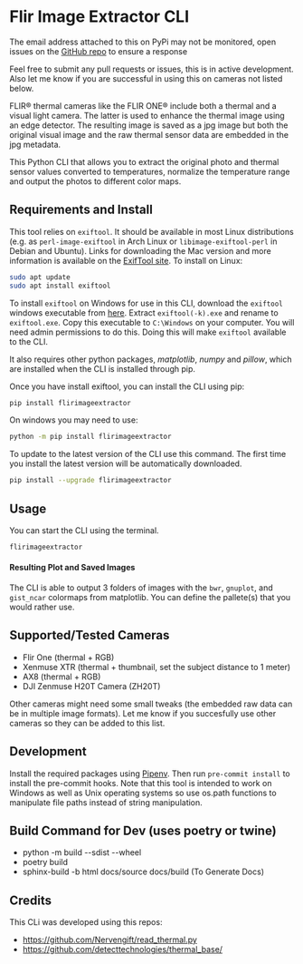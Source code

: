 # Flir Image Extractor CLI

The email address attached to this on PyPi may not be monitored, open issues on the [GitHub repo](https://github.com/nationaldronesau/FlirImageExtractor) to ensure a response

Feel free to submit any pull requests or issues, this is in active development. Also let me know if you are successful in using this on cameras not listed below.

FLIR® thermal cameras like the FLIR ONE® include both a thermal and a visual light camera.
The latter is used to enhance the thermal image using an edge detector. The resulting image is saved as a
jpg image but both the original visual image and the raw thermal sensor data are embedded in the jpg metadata.

This Python CLI that allows you to extract the original photo and thermal sensor values converted to temperatures, normalize the temperature range and output the photos to different color maps.

## Requirements and Install

This tool relies on `exiftool`. It should be available in most Linux distributions (e.g. as `perl-image-exiftool` in Arch Linux or `libimage-exiftool-perl` in Debian and Ubuntu). Links for downloading the Mac version and more information is available on the [ExifTool site](https://sno.phy.queensu.ca/~phil/exiftool/index.html).
To install on Linux:

```bash
sudo apt update
sudo apt install exiftool
```

To install `exiftool` on Windows for use in this CLI, download the `exiftool` windows executable from [here](https://exiftool.org/exiftool-11.93.zip). Extract `exiftool(-k).exe` and rename to `exiftool.exe`. Copy this executable to `C:\Windows` on your computer. You will need admin permissions to do this. Doing this will make `exiftool` available to the CLI.

It also requires other python packages, *matplotlib*, *numpy* and *pillow*, which are installed when the CLI is installed through pip.

Once you have install exiftool, you can install the CLI using pip:
```bash
pip install flirimageextractor
```
On windows you may need to use:
```bash
python -m pip install flirimageextractor
```

To update to the latest version of the CLI use this command. The first time you install the latest version will be automatically downloaded.
```bash
pip install --upgrade flirimageextractor
```

## Usage

You can start the CLI using the terminal.
```bash
flirimageextractor
````


#### Resulting Plot and Saved Images
The CLI is able to output 3 folders of images with the `bwr`, `gnuplot`, and `gist_ncar` colormaps from matplotlib. You can define the pallete(s) that you would rather use.

## Supported/Tested Cameras

- Flir One (thermal + RGB)
- Xenmuse XTR (thermal + thumbnail, set the subject distance to 1 meter)
- AX8 (thermal + RGB)
- DJI Zenmuse H20T Camera (ZH20T)

Other cameras might need some small tweaks (the embedded raw data can be in multiple image formats). Let me know if you succesfully use other cameras so they can be added to this list.

## Development
Install the required packages using [Pipenv](https://pipenv.kennethreitz.org/en/latest/). Then run `pre-commit install` to install the pre-commit hooks. Note that this tool is intended to work on Windows as well as Unix operating systems so use os.path functions to manipulate file paths instead of string manipulation.

## Build Command for Dev (uses poetry or twine)
- python -m build --sdist --wheel
- poetry build
- sphinx-build -b html docs/source docs/build (To Generate Docs)

## Credits

This CLi was developed using this repos:
- https://github.com/Nervengift/read_thermal.py
- https://github.com/detecttechnologies/thermal_base/
